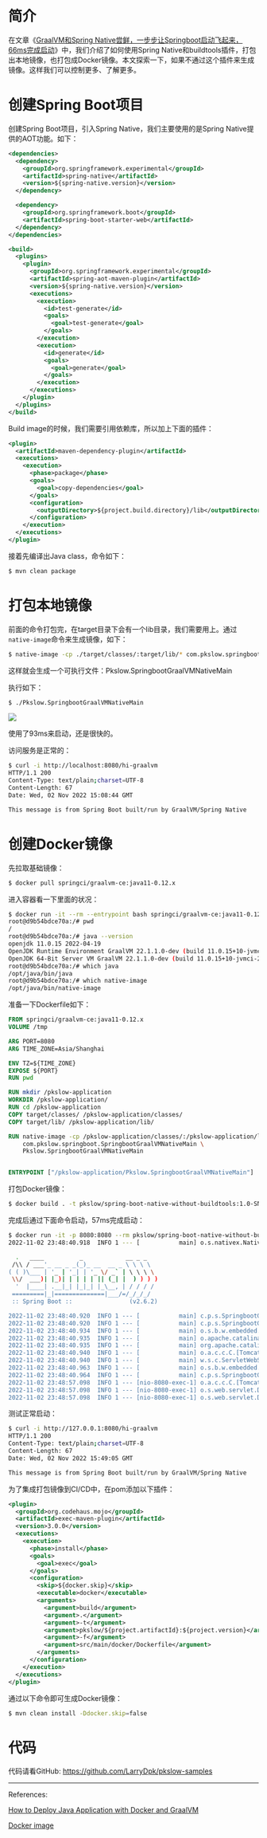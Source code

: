 # 简介

在文章《[GraalVM和Spring Native尝鲜，一步步让Springboot启动飞起来，66ms完成启动](https://www.pkslow.com/archives/spring-boot-native-graalvm)》中，我们介绍了如何使用Spring Native和buildtools插件，打包出本地镜像，也打包成Docker镜像。本文探索一下，如果不通过这个插件来生成镜像。这样我们可以控制更多、了解更多。



# 创建Spring Boot项目

创建Spring Boot项目，引入Spring Native，我们主要使用的是Spring Native提供的AOT功能。如下：

```xml
<dependencies>
  <dependency>
    <groupId>org.springframework.experimental</groupId>
    <artifactId>spring-native</artifactId>
    <version>${spring-native.version}</version>
  </dependency>

  <dependency>
    <groupId>org.springframework.boot</groupId>
    <artifactId>spring-boot-starter-web</artifactId>
  </dependency>
</dependencies>

<build>
  <plugins>
    <plugin>
      <groupId>org.springframework.experimental</groupId>
      <artifactId>spring-aot-maven-plugin</artifactId>
      <version>${spring-native.version}</version>
      <executions>
        <execution>
          <id>test-generate</id>
          <goals>
            <goal>test-generate</goal>
          </goals>
        </execution>
        <execution>
          <id>generate</id>
          <goals>
            <goal>generate</goal>
          </goals>
        </execution>
      </executions>
    </plugin>
  </plugins>
</build>
```



Build image的时候，我们需要引用依赖库，所以加上下面的插件：

```xml
<plugin>
  <artifactId>maven-dependency-plugin</artifactId>
  <executions>
    <execution>
      <phase>package</phase>
      <goals>
        <goal>copy-dependencies</goal>
      </goals>
      <configuration>
        <outputDirectory>${project.build.directory}/lib</outputDirectory>
      </configuration>
    </execution>
  </executions>
</plugin>
```



接着先编译出Java class，命令如下：

```bash
$ mvn clean package
```



# 打包本地镜像

前面的命令打包完，在target目录下会有一个lib目录，我们需要用上。通过`native-image`命令来生成镜像，如下：

```bash
$ native-image -cp ./target/classes/:target/lib/* com.pkslow.springboot.SpringbootGraalVMNativeMain Pkslow.SpringbootGraalVMNativeMain
```

这样就会生成一个可执行文件：Pkslow.SpringbootGraalVMNativeMain



执行如下：

```bash
$ ./Pkslow.SpringbootGraalVMNativeMain
```



![](https://pkslow.oss-cn-shenzhen.aliyuncs.com/images/2022/11/spring-boot-native-without-buildtools.native-startup.png)

使用了93ms来启动，还是很快的。

访问服务是正常的：

```bash
$ curl -i http://localhost:8080/hi-graalvm
HTTP/1.1 200 
Content-Type: text/plain;charset=UTF-8
Content-Length: 67
Date: Wed, 02 Nov 2022 15:08:44 GMT

This message is from Spring Boot built/run by GraalVM/Spring Native
```





# 创建Docker镜像

先拉取基础镜像：

```bash
$ docker pull springci/graalvm-ce:java11-0.12.x
```



进入容器看一下里面的状况：

```bash
$ docker run -it --rm --entrypoint bash springci/graalvm-ce:java11-0.12.x
root@d9b54bdce70a:/# pwd
/
root@d9b54bdce70a:/# java --version
openjdk 11.0.15 2022-04-19
OpenJDK Runtime Environment GraalVM 22.1.1.0-dev (build 11.0.15+10-jvmci-22.1-b06)
OpenJDK 64-Bit Server VM GraalVM 22.1.1.0-dev (build 11.0.15+10-jvmci-22.1-b06, mixed mode, sharing)
root@d9b54bdce70a:/# which java
/opt/java/bin/java
root@d9b54bdce70a:/# which native-image
/opt/java/bin/native-image
```



准备一下Dockerfile如下：

```dockerfile
FROM springci/graalvm-ce:java11-0.12.x
VOLUME /tmp

ARG PORT=8080
ARG TIME_ZONE=Asia/Shanghai

ENV TZ=${TIME_ZONE}
EXPOSE ${PORT}
RUN pwd

RUN mkdir /pkslow-application
WORKDIR /pkslow-application/
RUN cd /pkslow-application
COPY target/classes/ /pkslow-application/classes/
COPY target/lib/ /pkslow-application/lib/

RUN native-image -cp /pkslow-application/classes/:/pkslow-application/lib/* \
    com.pkslow.springboot.SpringbootGraalVMNativeMain \
    Pkslow.SpringbootGraalVMNativeMain


ENTRYPOINT ["/pkslow-application/Pkslow.SpringbootGraalVMNativeMain"]
```



打包Docker镜像：

```bash
$ docker build . -t pkslow/spring-boot-native-without-buildtools:1.0-SNAPSHOT -f src/main/dker/Dockerfile
```



完成后通过下面命令启动，57ms完成启动：

```bash
$ docker run -it -p 8080:8080 --rm pkslow/spring-boot-native-without-buildtools:0-SNAPSHOT
2022-11-02 23:48:40.918  INFO 1 --- [           main] o.s.nativex.NativeListener               : AOT mode enabled

  .   ____          _            __ _ _
 /\\ / ___'_ __ _ _(_)_ __  __ _ \ \ \ \
( ( )\___ | '_ | '_| | '_ \/ _` | \ \ \ \
 \\/  ___)| |_)| | | | | || (_| |  ) ) ) )
  '  |____| .__|_| |_|_| |_\__, | / / / /
 =========|_|==============|___/=/_/_/_/
 :: Spring Boot ::                (v2.6.2)

2022-11-02 23:48:40.920  INFO 1 --- [           main] c.p.s.SpringbootGraalVMNativeMain        : Starting SpringbootGraalVMNativeMain using Java 11.0.15 on 12528bd45fd7 with PID 1 (/pkslow-application/Pkslow.SpringbootGraalVMNativeMain started by root in /pkslow-application)
2022-11-02 23:48:40.920  INFO 1 --- [           main] c.p.s.SpringbootGraalVMNativeMain        : No active profile set, falling back to default profiles: default
2022-11-02 23:48:40.934  INFO 1 --- [           main] o.s.b.w.embedded.tomcat.TomcatWebServer  : Tomcat initialized with port(s): 8080 (http)
2022-11-02 23:48:40.935  INFO 1 --- [           main] o.apache.catalina.core.StandardService   : Starting service [Tomcat]
2022-11-02 23:48:40.935  INFO 1 --- [           main] org.apache.catalina.core.StandardEngine  : Starting Servlet engine: [Apache Tomcat/9.0.56]
2022-11-02 23:48:40.940  INFO 1 --- [           main] o.a.c.c.C.[Tomcat].[localhost].[/]       : Initializing Spring embedded WebApplicationContext
2022-11-02 23:48:40.940  INFO 1 --- [           main] w.s.c.ServletWebServerApplicationContext : Root WebApplicationContext: initialization completed in 19 ms
2022-11-02 23:48:40.963  INFO 1 --- [           main] o.s.b.w.embedded.tomcat.TomcatWebServer  : Tomcat started on port(s): 8080 (http) with context path ''
2022-11-02 23:48:40.964  INFO 1 --- [           main] c.p.s.SpringbootGraalVMNativeMain        : Started SpringbootGraalVMNativeMain in 0.057 seconds (JVM running for 0.061)
2022-11-02 23:48:57.098  INFO 1 --- [nio-8080-exec-1] o.a.c.c.C.[Tomcat].[localhost].[/]       : Initializing Spring DispatcherServlet 'dispatcherServlet'
2022-11-02 23:48:57.098  INFO 1 --- [nio-8080-exec-1] o.s.web.servlet.DispatcherServlet        : Initializing Servlet 'dispatcherServlet'
2022-11-02 23:48:57.098  INFO 1 --- [nio-8080-exec-1] o.s.web.servlet.DispatcherServlet        : Completed initialization in 0 ms
```



测试正常启动：

```bash
$ curl -i http://127.0.0.1:8080/hi-graalvm
HTTP/1.1 200 
Content-Type: text/plain;charset=UTF-8
Content-Length: 67
Date: Wed, 02 Nov 2022 15:49:05 GMT

This message is from Spring Boot built/run by GraalVM/Spring Native
```



为了集成打包镜像到CI/CD中，在pom添加以下插件：

```xml
<plugin>
  <groupId>org.codehaus.mojo</groupId>
  <artifactId>exec-maven-plugin</artifactId>
  <version>3.0.0</version>
  <executions>
    <execution>
      <phase>install</phase>
      <goals>
        <goal>exec</goal>
      </goals>
      <configuration>
        <skip>${docker.skip}</skip>
        <executable>docker</executable>
        <arguments>
          <argument>build</argument>
          <argument>.</argument>
          <argument>-t</argument>
          <argument>pkslow/${project.artifactId}:${project.version}</argument>
          <argument>-f</argument>
          <argument>src/main/docker/Dockerfile</argument>
        </arguments>
      </configuration>
    </execution>
  </executions>
</plugin>
```



通过以下命令即可生成Docker镜像：

```bash
$ mvn clean install -Ddocker.skip=false
```



# 代码

代码请看GitHub: https://github.com/LarryDpk/pkslow-samples





---

References:

[How to Deploy Java Application with Docker and GraalVM](https://medium.com/agorapulse-stories/how-to-deploy-java-application-with-docker-and-graalvm-464629d95dbd)

[Docker image](https://hub.docker.com/r/springci/graalvm-ce/tags)



